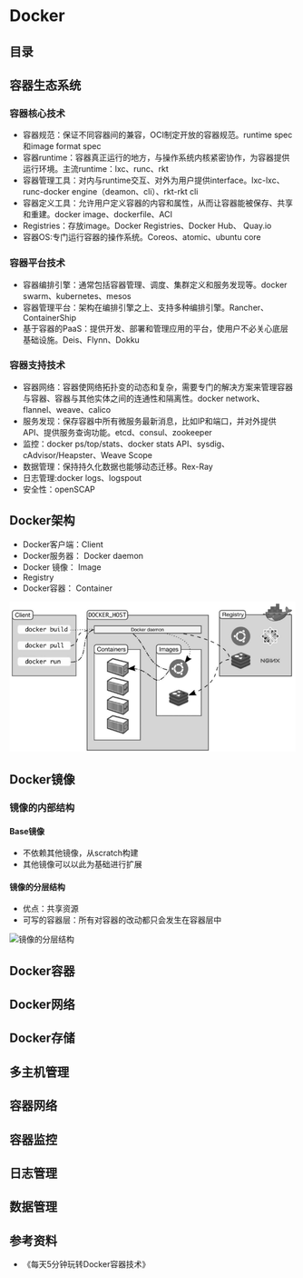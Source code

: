 # Docker
## 目录
## 容器生态系统
### 容器核心技术
* 容器规范：保证不同容器间的兼容，OCI制定开放的容器规范。runtime spec和image format spec
* 容器runtime：容器真正运行的地方，与操作系统内核紧密协作，为容器提供运行环境。主流runtime：lxc、runc、rkt
* 容器管理工具：对内与runtime交互、对外为用户提供interface。lxc-lxc、runc-docker engine（deamon、cli）、rkt-rkt cli
* 容器定义工具：允许用户定义容器的内容和属性，从而让容器能被保存、共享和重建。docker image、dockerfile、ACI
* Registries：存放image。Docker Registries、Docker Hub、 Quay.io
* 容器OS:专门运行容器的操作系统。Coreos、atomic、ubuntu core
### 容器平台技术
* 容器编排引擎：通常包括容器管理、调度、集群定义和服务发现等。docker swarm、kubernetes、mesos
* 容器管理平台：架构在编排引擎之上、支持多种编排引擎。Rancher、ContainerShip
* 基于容器的PaaS：提供开发、部署和管理应用的平台，使用户不必关心底层基础设施。Deis、Flynn、Dokku
### 容器支持技术
* 容器网络：容器使网络拓扑变的动态和复杂，需要专门的解决方案来管理容器与容器、容器与其他实体之间的连通性和隔离性。docker network、flannel、weave、calico
* 服务发现：保存容器中所有微服务最新消息，比如IP和端口，并对外提供API、提供服务查询功能。etcd、consul、zookeeper
* 监控：docker ps/top/stats、docker stats API、sysdig、cAdvisor/Heapster、Weave Scope
* 数据管理：保持持久化数据也能够动态迁移。Rex-Ray
* 日志管理:docker logs、logspout
* 安全性：openSCAP
## Docker架构
* Docker客户端：Client
* Docker服务器： Docker daemon
* Docker 镜像： Image
* Registry
* Docker容器： Container

![Docker架构](https://github.com/yzxsong/NoTe/blob/main/images/Docker/Docker%E6%9E%B6%E6%9E%84.png)
## Docker镜像
### 镜像的内部结构
#### Base镜像
* 不依赖其他镜像，从scratch构建
* 其他镜像可以以此为基础进行扩展
#### 镜像的分层结构
* 优点：共享资源
* 可写的容器层：所有对容器的改动都只会发生在容器层中

![镜像的分层结构]()
## Docker容器
## Docker网络
## Docker存储
## 多主机管理
## 容器网络
## 容器监控
## 日志管理
## 数据管理
## 参考资料
* 《每天5分钟玩转Docker容器技术》
